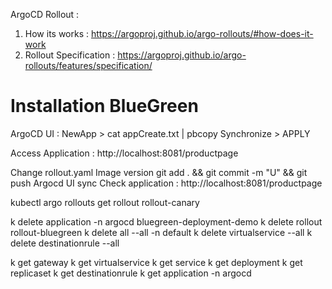 ArgoCD Rollout : 
1. How its works : https://argoproj.github.io/argo-rollouts/#how-does-it-work
2. Rollout Specification : https://argoproj.github.io/argo-rollouts/features/specification/

# Installation BlueGreen

ArgoCD UI : NewApp > 
cat appCreate.txt | pbcopy
Synchronize > APPLY 

Access Application : http://localhost:8081/productpage

Change rollout.yaml Image version 
git add . && git commit -m "U" && git push
Argocd UI sync
Check application : http://localhost:8081/productpage

kubectl argo rollouts get rollout rollout-canary


k delete application -n argocd bluegreen-deployment-demo
k delete rollout rollout-bluegreen
k delete all --all -n default
k delete virtualservice --all
k delete destinationrule --all

k get gateway
k get virtualservice
k get service
k get deployment
k get replicaset
k get destinationrule
k get application -n argocd
